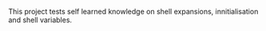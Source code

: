 This project tests self learned knowledge on shell expansions, innitialisation and shell variables.
